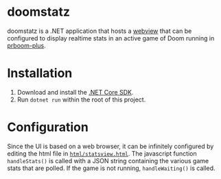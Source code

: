 # doomstatz

doomstatz is a .NET application that hosts a [webview](https://github.com/webview-cs/webview-cs) that can be configured to display realtime stats in an active game of Doom running in [prboom-plus](https://sourceforge.net/projects/prboom-plus/).

# Installation

1. Download and install the [.NET Core SDK](https://dotnet.microsoft.com/download).
2. Run `dotnet run` within the root of this project.

# Configuration

Since the UI is based on a web browser, it can be infinitely configured by editing the html file in [`html/statsview.html`](./html/statsview.html). The javascript function `handleStats()` is called with a JSON string containing the various game stats that are polled. If the game is not running, `handleWaiting()` is called.
